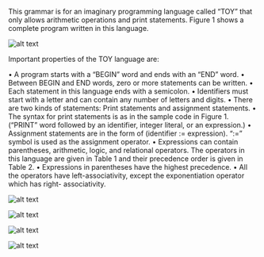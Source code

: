 This grammar is for an imaginary programming language called “TOY” that only allows arithmetic operations and print statements. Figure 1 shows a complete program written in this language.

![alt text](https://i.imgur.com/QXzWOe0.jpg)

Important properties of the TOY language are:

•	A program starts with a “BEGIN” word and ends with an “END” word.
•	Between BEGIN and END words, zero or more statements can be written.
•	Each statement in this language ends with a semicolon.
•	Identifiers must start with a letter and can contain any number of letters and digits.
•	There are two kinds of statements: Print statements and assignment statements.
•	The syntax for print statements is as in the sample code in Figure 1. (“PRINT” word followed by an identifier, integer literal, or an expression.)
•	Assignment statements are in the form of (identifier := expression). “:=” symbol is used as the assignment operator.
•	Expressions  can  contain  parentheses,  arithmetic,  logic,  and  relational  operators.  The operators in this language are given in Table 1 and their precedence order is given in Table 2.
•	Expressions in parentheses have the highest precedence.
•	All the operators have left-associativity, except the exponentiation operator which has right- associativity.


![alt text](https://i.imgur.com/Bh3DrBx.jpg)

![alt text](https://i.imgur.com/9pVhQWT.jpg)

![alt text](https://i.imgur.com/8KidL5a.jpg)

![alt text](https://i.imgur.com/Ehrqixn.jpg)
